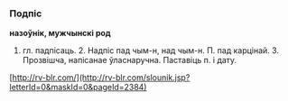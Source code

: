 ### Подпіс
**назоўнік, мужчынскі род**

1. гл. падпісаць. 2. Надпіс пад чым-н, над чым-н. П. пад карцінай. 3. Прозвішча, напісанае ўласнаручна. Паставіць п. і дату.

<a rel="author">[http://rv-blr.com/](http://rv-blr.com/slounik.jsp?letterId=0&maskId=0&pageId=2384)</a>
